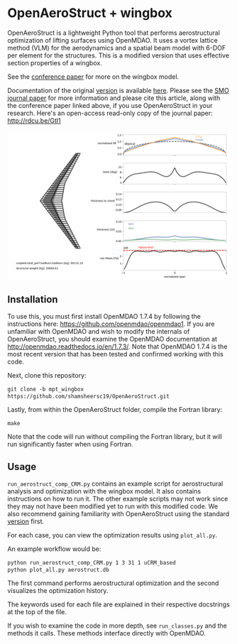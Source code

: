 # OpenAeroStruct + wingbox

OpenAeroStruct is a lightweight Python tool that performs aerostructural optimization of lifting surfaces using OpenMDAO. It uses a vortex lattice method (VLM) for the aerodynamics and a spatial beam model with 6-DOF per element for the structures.
This is a modified version that uses effective section properties of a wingbox.

See the [conference paper](http://mdolab.engin.umich.edu/sites/default/files/EngOpt_preprint.pdf) for more on the wingbox model.

Documentation of the original [version](https://github.com/mdolab/OpenAeroStruct) is available [here](http://openaerostruct.readthedocs.io/en/latest/).
Please see the [SMO journal paper](https://link.springer.com/article/10.1007%2Fs00158-018-1912-8) for more information and please cite this article, along with the conference paper linked above, if you use OpenAeroStruct in your research. Here's an open-access read-only copy of the journal paper: http://rdcu.be/Gtl1

![Optimized CRM-type wing example](/example.png?raw=true "Example Optimization Result and Visualization")

## Installation

To use this, you must first install OpenMDAO 1.7.4 by following the instructions here: https://github.com/openmdao/openmdao1. If you are unfamiliar with OpenMDAO and wish to modify the internals of OpenAeroStruct, you should examine the OpenMDAO documentation at http://openmdao.readthedocs.io/en/1.7.3/. Note that OpenMDAO 1.7.4 is the most recent version that has been tested and confirmed working with this code.

Next, clone this repository:

    git clone -b mpt_wingbox https://github.com/shamsheersc19/OpenAeroStruct.git

Lastly, from within the OpenAeroStruct folder, compile the Fortran library:

    make

Note that the code will run without compiling the Fortran library, but it will run significantly faster when using Fortran.

## Usage

`run_aerostruct_comp_CRM.py` contains an example script for aerostructural analysis and optimization with the wingbox model.
It also contains instructions on how to run it.
The other example scripts may not work since they may not have been modified yet to run with this modified code.
We also recommend gaining familiarity with OpenAeroStruct using the standard [version](https://github.com/mdolab/OpenAeroStruct) first.

For each case, you can view the optimization results using `plot_all.py`.

An example workflow would be:

    python run_aerostruct_comp_CRM.py 1 3 31 1 uCRM_based
    python plot_all.py aerostruct.db

The first command performs aerostructural optimization and the second visualizes the optimization history.

The keywords used for each file are explained in their respective docstrings at the top of the file.

If you wish to examine the code in more depth, see `run_classes.py` and the methods it calls. These methods interface directly with OpenMDAO.
